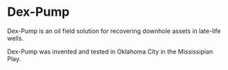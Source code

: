 # Dex-Pump

Dex-Pump is an oil field solution for recovering downhole assets in late-life wells.

Dex-Pump was invented and tested in Oklahoma City in the Mississipian Play.